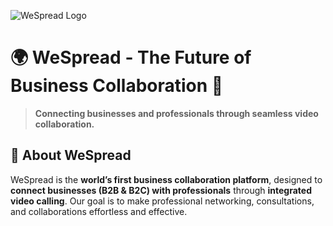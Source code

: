 ![WeSpread Logo](https://d1ermxpoj1qm18.cloudfront.net/App+Images/wespread-Main-logo.jpg)

# 🌍 WeSpread - The Future of Business Collaboration 🚀


> **Connecting businesses and professionals through seamless video collaboration.**

## 📌 About WeSpread
WeSpread is the **world’s first business collaboration platform**, designed to **connect businesses (B2B & B2C) with professionals** through **integrated video calling**. Our goal is to make professional networking, consultations, and collaborations effortless and effective.


